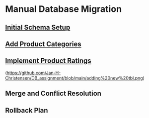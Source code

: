 # Manual Database Migration

## [Initial Schema Setup](https://github.com/Jan-H-Christensen/DB_assignment/blob/manual/initial-schema/e_commerce_setup.sql)

## [Add Product Categories](https://github.com/Jan-H-Christensen/DB_assignment/blob/manual/add-categorie/add_categorie_db.sql)

## [Implement Product Ratings](https://github.com/Jan-H-Christensen/DB_assignment/blob/manual/add-ratings/add_tlb_ProductRating.sql)

(https://github.com/Jan-H-Christensen/DB_assignment/blob/main/adding%20new%20tbl.png)

## Merge and Conflict Resolution

## Rollback Plan
